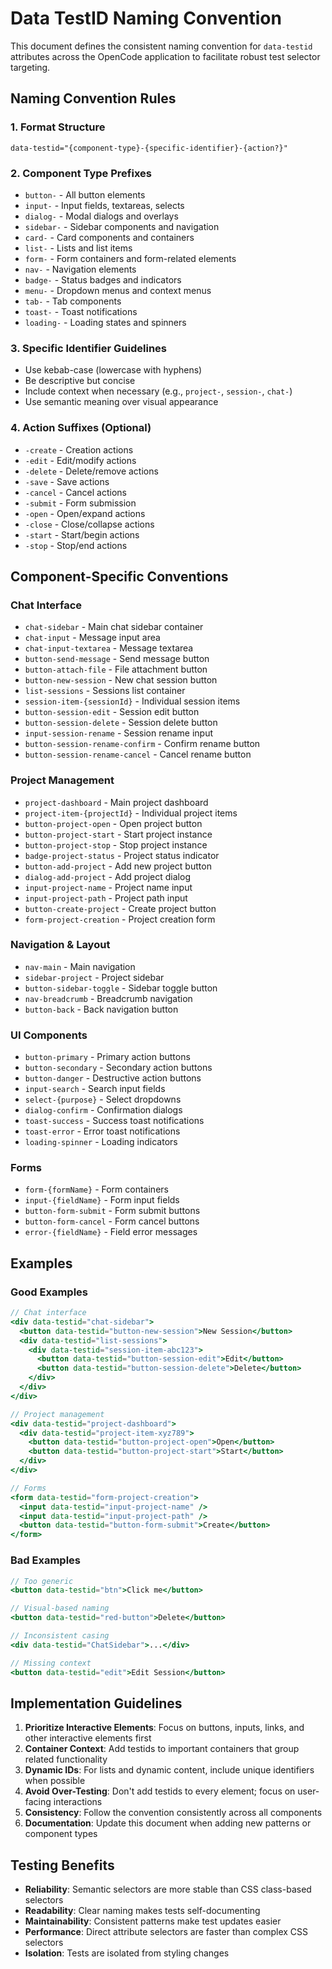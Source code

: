 # Data TestID Naming Convention

This document defines the consistent naming convention for `data-testid` attributes across the OpenCode application to facilitate robust test selector targeting.

## Naming Convention Rules

### 1. Format Structure
```
data-testid="{component-type}-{specific-identifier}-{action?}"
```

### 2. Component Type Prefixes
- `button-` - All button elements
- `input-` - Input fields, textareas, selects
- `dialog-` - Modal dialogs and overlays
- `sidebar-` - Sidebar components and navigation
- `card-` - Card components and containers
- `list-` - Lists and list items
- `form-` - Form containers and form-related elements
- `nav-` - Navigation elements
- `badge-` - Status badges and indicators
- `menu-` - Dropdown menus and context menus
- `tab-` - Tab components
- `toast-` - Toast notifications
- `loading-` - Loading states and spinners

### 3. Specific Identifier Guidelines
- Use kebab-case (lowercase with hyphens)
- Be descriptive but concise
- Include context when necessary (e.g., `project-`, `session-`, `chat-`)
- Use semantic meaning over visual appearance

### 4. Action Suffixes (Optional)
- `-create` - Creation actions
- `-edit` - Edit/modify actions
- `-delete` - Delete/remove actions
- `-save` - Save actions
- `-cancel` - Cancel actions
- `-submit` - Form submission
- `-open` - Open/expand actions
- `-close` - Close/collapse actions
- `-start` - Start/begin actions
- `-stop` - Stop/end actions

## Component-Specific Conventions

### Chat Interface
- `chat-sidebar` - Main chat sidebar container
- `chat-input` - Message input area
- `chat-input-textarea` - Message textarea
- `button-send-message` - Send message button
- `button-attach-file` - File attachment button
- `button-new-session` - New chat session button
- `list-sessions` - Sessions list container
- `session-item-{sessionId}` - Individual session items
- `button-session-edit` - Session edit button
- `button-session-delete` - Session delete button
- `input-session-rename` - Session rename input
- `button-session-rename-confirm` - Confirm rename button
- `button-session-rename-cancel` - Cancel rename button

### Project Management
- `project-dashboard` - Main project dashboard
- `project-item-{projectId}` - Individual project items
- `button-project-open` - Open project button
- `button-project-start` - Start project instance
- `button-project-stop` - Stop project instance
- `badge-project-status` - Project status indicator
- `button-add-project` - Add new project button
- `dialog-add-project` - Add project dialog
- `input-project-name` - Project name input
- `input-project-path` - Project path input
- `button-create-project` - Create project button
- `form-project-creation` - Project creation form

### Navigation & Layout
- `nav-main` - Main navigation
- `sidebar-project` - Project sidebar
- `button-sidebar-toggle` - Sidebar toggle button
- `nav-breadcrumb` - Breadcrumb navigation
- `button-back` - Back navigation button

### UI Components
- `button-primary` - Primary action buttons
- `button-secondary` - Secondary action buttons
- `button-danger` - Destructive action buttons
- `input-search` - Search input fields
- `select-{purpose}` - Select dropdowns
- `dialog-confirm` - Confirmation dialogs
- `toast-success` - Success toast notifications
- `toast-error` - Error toast notifications
- `loading-spinner` - Loading indicators

### Forms
- `form-{formName}` - Form containers
- `input-{fieldName}` - Form input fields
- `button-form-submit` - Form submit buttons
- `button-form-cancel` - Form cancel buttons
- `error-{fieldName}` - Field error messages

## Examples

### Good Examples
```jsx
// Chat interface
<div data-testid="chat-sidebar">
  <button data-testid="button-new-session">New Session</button>
  <div data-testid="list-sessions">
    <div data-testid="session-item-abc123">
      <button data-testid="button-session-edit">Edit</button>
      <button data-testid="button-session-delete">Delete</button>
    </div>
  </div>
</div>

// Project management
<div data-testid="project-dashboard">
  <div data-testid="project-item-xyz789">
    <button data-testid="button-project-open">Open</button>
    <button data-testid="button-project-start">Start</button>
  </div>
</div>

// Forms
<form data-testid="form-project-creation">
  <input data-testid="input-project-name" />
  <input data-testid="input-project-path" />
  <button data-testid="button-form-submit">Create</button>
</form>
```

### Bad Examples
```jsx
// Too generic
<button data-testid="btn">Click me</button>

// Visual-based naming
<button data-testid="red-button">Delete</button>

// Inconsistent casing
<div data-testid="ChatSidebar">...</div>

// Missing context
<button data-testid="edit">Edit Session</button>
```

## Implementation Guidelines

1. **Prioritize Interactive Elements**: Focus on buttons, inputs, links, and other interactive elements first
2. **Container Context**: Add testids to important containers that group related functionality
3. **Dynamic IDs**: For lists and dynamic content, include unique identifiers when possible
4. **Avoid Over-Testing**: Don't add testids to every element; focus on user-facing interactions
5. **Consistency**: Follow the convention consistently across all components
6. **Documentation**: Update this document when adding new patterns or component types

## Testing Benefits

- **Reliability**: Semantic selectors are more stable than CSS class-based selectors
- **Readability**: Clear naming makes tests self-documenting
- **Maintainability**: Consistent patterns make test updates easier
- **Performance**: Direct attribute selectors are faster than complex CSS selectors
- **Isolation**: Tests are isolated from styling changes